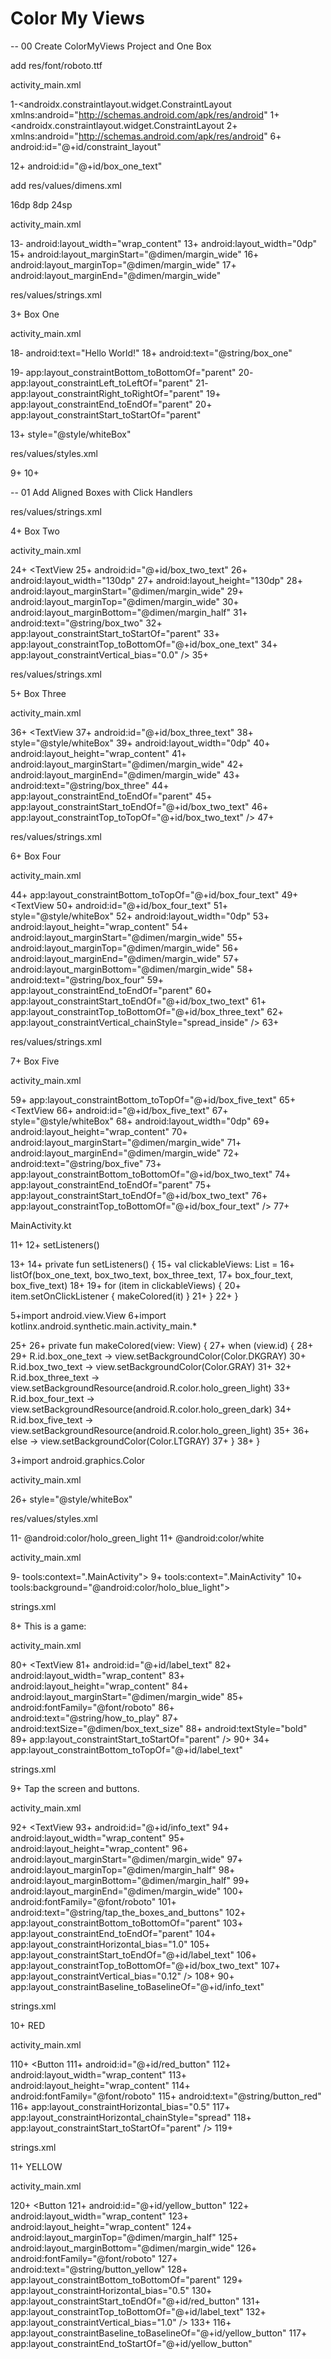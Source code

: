 ﻿# Color My Views

-- 00 Create ColorMyViews Project and One Box

add res/font/roboto.ttf

activity_main.xml

1-<androidx.constraintlayout.widget.ConstraintLayout xmlns:android="http://schemas.android.com/apk/res/android"
1+<androidx.constraintlayout.widget.ConstraintLayout
2+    xmlns:android="http://schemas.android.com/apk/res/android"
6+    android:id="@+id/constraint_layout"

12+        android:id="@+id/box_one_text"


add res/values/dimens.xml

<?xml version="1.0" encoding="utf-8"?>
<resources>
    <dimen name="margin_wide">16dp</dimen>
    <dimen name="margin_half">8dp</dimen>
    <dimen name="box_text_size">24sp</dimen>
</resources>


activity_main.xml

13-        android:layout_width="wrap_content"
13+        android:layout_width="0dp"
15+        android:layout_marginStart="@dimen/margin_wide"
16+        android:layout_marginTop="@dimen/margin_wide"
17+        android:layout_marginEnd="@dimen/margin_wide"


res/values/strings.xml

3+    <string name="box_one">Box One</string>


activity_main.xml

18-        android:text="Hello World!"
18+        android:text="@string/box_one"

19-        app:layout_constraintBottom_toBottomOf="parent"
20-        app:layout_constraintLeft_toLeftOf="parent"
21-        app:layout_constraintRight_toRightOf="parent"
19+        app:layout_constraintEnd_toEndOf="parent"
20+        app:layout_constraintStart_toStartOf="parent"

13+        style="@style/whiteBox"


res/values/styles.xml

9+
10+    <style name="whiteBox">
11+        <item name="android:background">@android:color/holo_green_light</item>
12+        <item name="android:textAlignment">center</item>
13+        <item name="android:textSize">@dimen/box_text_size</item>
14+        <item name="android:textStyle">bold</item>
15+        <item name="android:textColor">@android:color/white</item>
16+        <item name="android:fontFamily">@font/roboto</item>
17+    </style>


-- 01 Add Aligned Boxes with Click Handlers

res/values/strings.xml

4+    <string name="box_two">Box Two</string>

activity_main.xml

24+    <TextView
25+        android:id="@+id/box_two_text"
26+        android:layout_width="130dp"
27+        android:layout_height="130dp"
28+        android:layout_marginStart="@dimen/margin_wide"
29+        android:layout_marginTop="@dimen/margin_wide"
30+        android:layout_marginBottom="@dimen/margin_half"
31+        android:text="@string/box_two"
32+        app:layout_constraintStart_toStartOf="parent"
33+        app:layout_constraintTop_toBottomOf="@+id/box_one_text"
34+        app:layout_constraintVertical_bias="0.0" />
35+


res/values/strings.xml

5+    <string name="box_three">Box Three</string>

activity_main.xml

36+    <TextView
37+        android:id="@+id/box_three_text"
38+        style="@style/whiteBox"
39+        android:layout_width="0dp"
40+        android:layout_height="wrap_content"
41+        android:layout_marginStart="@dimen/margin_wide"
42+        android:layout_marginEnd="@dimen/margin_wide"
43+        android:text="@string/box_three"
44+        app:layout_constraintEnd_toEndOf="parent"
45+        app:layout_constraintStart_toEndOf="@+id/box_two_text"
46+        app:layout_constraintTop_toTopOf="@+id/box_two_text" />
47+


res/values/strings.xml

6+    <string name="box_four">Box Four</string>

activity_main.xml

44+        app:layout_constraintBottom_toTopOf="@+id/box_four_text"
49+    <TextView
50+        android:id="@+id/box_four_text"
51+        style="@style/whiteBox"
52+        android:layout_width="0dp"
53+        android:layout_height="wrap_content"
54+        android:layout_marginStart="@dimen/margin_wide"
55+        android:layout_marginTop="@dimen/margin_wide"
56+        android:layout_marginEnd="@dimen/margin_wide"
57+        android:layout_marginBottom="@dimen/margin_wide"
58+        android:text="@string/box_four"
59+        app:layout_constraintEnd_toEndOf="parent"
60+        app:layout_constraintStart_toEndOf="@+id/box_two_text"
61+        app:layout_constraintTop_toBottomOf="@+id/box_three_text"
62+        app:layout_constraintVertical_chainStyle="spread_inside" />
63+


res/values/strings.xml

7+    <string name="box_five">Box Five</string>

activity_main.xml

59+        app:layout_constraintBottom_toTopOf="@+id/box_five_text"
65+    <TextView
66+        android:id="@+id/box_five_text"
67+        style="@style/whiteBox"
68+        android:layout_width="0dp"
69+        android:layout_height="wrap_content"
70+        android:layout_marginStart="@dimen/margin_wide"
71+        android:layout_marginEnd="@dimen/margin_wide"
72+        android:text="@string/box_five"
73+        app:layout_constraintBottom_toBottomOf="@+id/box_two_text"
74+        app:layout_constraintEnd_toEndOf="parent"
75+        app:layout_constraintStart_toEndOf="@+id/box_two_text"
76+        app:layout_constraintTop_toBottomOf="@+id/box_four_text" />
77+


MainActivity.kt

11+
12+        setListeners()

13+
14+    private fun setListeners() {
15+        val clickableViews: List<View> =
16+            listOf(box_one_text, box_two_text, box_three_text,
17+                box_four_text, box_five_text)
18+
19+        for (item in clickableViews) {
20+            item.setOnClickListener { makeColored(it) }
21+        }
22+    }

5+import android.view.View
6+import kotlinx.android.synthetic.main.activity_main.*

25+
26+    private fun makeColored(view: View) {
27+        when (view.id) {
28+
29+            R.id.box_one_text -> view.setBackgroundColor(Color.DKGRAY)
30+            R.id.box_two_text -> view.setBackgroundColor(Color.GRAY)
31+
32+            R.id.box_three_text -> view.setBackgroundResource(android.R.color.holo_green_light)
33+            R.id.box_four_text -> view.setBackgroundResource(android.R.color.holo_green_dark)
34+            R.id.box_five_text -> view.setBackgroundResource(android.R.color.holo_green_light)
35+
36+            else -> view.setBackgroundColor(Color.LTGRAY)
37+        }
38+    }

3+import android.graphics.Color


activity_main.xml

26+        style="@style/whiteBox"


res/values/styles.xml

11-        <item name="android:background">@android:color/holo_green_light</item>
11+        <item name="android:background">@android:color/white</item>


activity_main.xml

9-    tools:context=".MainActivity">
9+    tools:context=".MainActivity"
10+    tools:background="@android:color/holo_blue_light">

strings.xml

8+    <string name="how_to_play">This is a game:</string>

activity_main.xml

80+    <TextView
81+        android:id="@+id/label_text"
82+        android:layout_width="wrap_content"
83+        android:layout_height="wrap_content"
84+        android:layout_marginStart="@dimen/margin_wide"
85+        android:fontFamily="@font/roboto"
86+        android:text="@string/how_to_play"
87+        android:textSize="@dimen/box_text_size"
88+        android:textStyle="bold"
89+        app:layout_constraintStart_toStartOf="parent" />
90+
34+        app:layout_constraintBottom_toTopOf="@+id/label_text"


strings.xml

9+    <string name="tap_the_boxes_and_buttons">Tap the screen and buttons.</string>


activity_main.xml

92+    <TextView
93+        android:id="@+id/info_text"
94+        android:layout_width="wrap_content"
95+        android:layout_height="wrap_content"
96+        android:layout_marginStart="@dimen/margin_wide"
97+        android:layout_marginTop="@dimen/margin_half"
98+        android:layout_marginBottom="@dimen/margin_half"
99+        android:layout_marginEnd="@dimen/margin_wide"
100+        android:fontFamily="@font/roboto"
101+        android:text="@string/tap_the_boxes_and_buttons"
102+        app:layout_constraintBottom_toBottomOf="parent"
103+        app:layout_constraintEnd_toEndOf="parent"
104+        app:layout_constraintHorizontal_bias="1.0"
105+        app:layout_constraintStart_toEndOf="@+id/label_text"
106+        app:layout_constraintTop_toBottomOf="@+id/box_two_text"
107+        app:layout_constraintVertical_bias="0.12" />
108+
90+        app:layout_constraintBaseline_toBaselineOf="@+id/info_text"


strings.xml

10+    <string name="button_red">RED</string>


activity_main.xml

110+    <Button
111+        android:id="@+id/red_button"
112+        android:layout_width="wrap_content"
113+        android:layout_height="wrap_content"
114+        android:fontFamily="@font/roboto"
115+        android:text="@string/button_red"
116+        app:layout_constraintHorizontal_bias="0.5"
117+        app:layout_constraintHorizontal_chainStyle="spread"
118+        app:layout_constraintStart_toStartOf="parent" />
119+


strings.xml

11+    <string name="button_yellow">YELLOW</string>


activity_main.xml

120+    <Button
121+        android:id="@+id/yellow_button"
122+        android:layout_width="wrap_content"
123+        android:layout_height="wrap_content"
124+        android:layout_marginTop="@dimen/margin_half"
125+        android:layout_marginBottom="@dimen/margin_wide"
126+        android:fontFamily="@font/roboto"
127+        android:text="@string/button_yellow"
128+        app:layout_constraintBottom_toBottomOf="parent"
129+        app:layout_constraintHorizontal_bias="0.5"
130+        app:layout_constraintStart_toEndOf="@+id/red_button"
131+        app:layout_constraintTop_toBottomOf="@+id/label_text"
132+        app:layout_constraintVertical_bias="1.0" />
133+
116+        app:layout_constraintBaseline_toBaselineOf="@+id/yellow_button"
117+        app:layout_constraintEnd_toStartOf="@+id/yellow_button"

